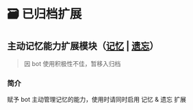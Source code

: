 <!-- markdownlint-disable MD024 MD033 -->

# 🗃️ 已归档扩展


## 主动记忆能力扩展模块（[记忆](https://github.com/KroMiose/nonebot_plugin_naturel_gpt/blob/main/extensions/ext_remember.py) | [遗忘](https://github.com/KroMiose/nonebot_plugin_naturel_gpt/blob/main/extensions/ext_forget.py)）

> 因 bot 使用积极性不佳，暂移入归档

### 简介 <!-- {docsify-ignore} -->

赋予 bot 主动管理记忆的能力，使用时请同时启用 记忆 & 遗忘 扩展
